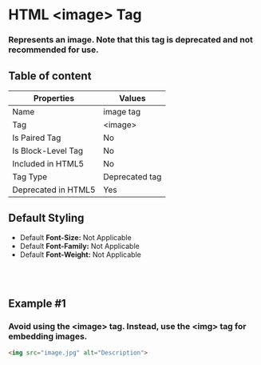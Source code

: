 # HTML &lt;image&gt; Tag

### Represents an image. Note that this tag is deprecated and not recommended for use.



## Table of content


| Properties            | Values                                                               |
|---------------------|----------------------------------------------------------------------|
| Name                | image tag                                                |
| Tag                 | &lt;image&gt;                                            |
| Is Paired Tag       | No                                                  |
| Is Block-Level Tag  | No                                |
| Included in HTML5   | No     |
| Tag Type            | Deprecated tag     |
| Deprecated in HTML5 | Yes     |


## Default Styling


-	Default **Font-Size:** Not Applicable
-	Default **Font-Family:** Not Applicable
-	Default **Font-Weight:** Not Applicable


<br>
<br>

## Example #1
### Avoid using the &lt;image&gt; tag. Instead, use the &lt;img&gt; tag for embedding images.
```html
<img src="image.jpg" alt="Description">
``` 
<br>
<br>

